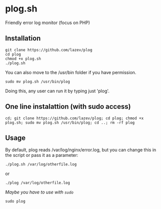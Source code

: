 # plog.sh
Friendly error log monitor (focus on PHP)

## Installation
```
git clone https://github.com/lazev/plog
cd plog
chmod +x plog.sh
./plog.sh
```

You can also move to the /usr/bin folder if you have permission.
```
sudo mv plog.sh /usr/bin/plog
```

Doing this, any user can run it by typing just 'plog'.

## One line instalattion (with sudo access)
```
cd; git clone https://github.com/lazev/plog; cd plog; chmod +x plog.sh; sudo mv plog.sh /usr/bin/plog; cd ..; rm -rf plog
```

## Usage
By default, plog reads /var/log/nginx/error.log, but you can
change this in the script or pass it as a parameter:
```
./plog.sh /var/log/otherfile.log
```
or
```
./plog /var/log/otherfile.log
```

*Maybe you have to use with ```sudo```*
```
sudo plog
```
